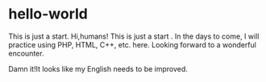 # hello-world
This is just a start.
Hi,humans!
This is just a start .
In the days to come, I will practice using PHP, HTML, C++, etc. here.
Looking forward to a wonderful encounter.

Damn it!It looks like my English needs to be improved.
